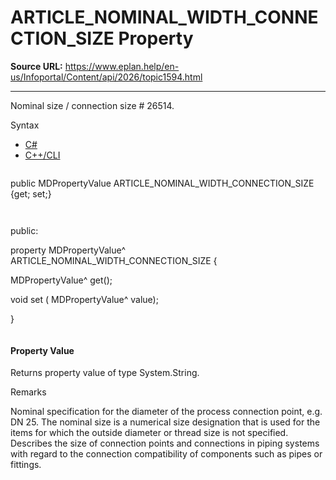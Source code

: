 # ARTICLE_NOMINAL_WIDTH_CONNECTION_SIZE Property

**Source URL:** https://www.eplan.help/en-us/Infoportal/Content/api/2026/topic1594.html

---

Nominal size / connection size # 26514.

Syntax

- [C#](#i-syntax-CS)
- [C++/CLI](#i-syntax-CPP2005)

```
```
public MDPropertyValue ARTICLE_NOMINAL_WIDTH_CONNECTION_SIZE {get; set;}
```
```

```
```
public:

property MDPropertyValue^ ARTICLE_NOMINAL_WIDTH_CONNECTION_SIZE {

   MDPropertyValue^ get();

   void set (    MDPropertyValue^ value);

}
```
```

#### Property Value

Returns property value of type System.String.

Remarks

Nominal specification for the diameter of the process connection point, e.g. DN 25. The nominal size is a numerical size designation that is used for the items for which the outside diameter or thread size is not specified. Describes the size of connection points and connections in piping systems with regard to the connection compatibility of components such as pipes or fittings.
